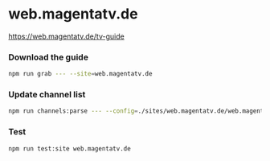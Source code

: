 # web.magentatv.de

https://web.magentatv.de/tv-guide

### Download the guide

```sh
npm run grab --- --site=web.magentatv.de
```

### Update channel list

```sh
npm run channels:parse --- --config=./sites/web.magentatv.de/web.magentatv.de.config.js --output=./sites/web.magentatv.de/web.magentatv.de.channels.xml
```

### Test

```sh
npm run test:site web.magentatv.de
```
